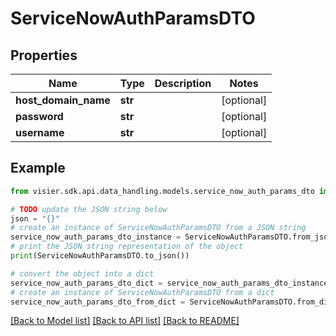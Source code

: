 # ServiceNowAuthParamsDTO


## Properties

Name | Type | Description | Notes
------------ | ------------- | ------------- | -------------
**host_domain_name** | **str** |  | [optional] 
**password** | **str** |  | [optional] 
**username** | **str** |  | [optional] 

## Example

```python
from visier.sdk.api.data_handling.models.service_now_auth_params_dto import ServiceNowAuthParamsDTO

# TODO update the JSON string below
json = "{}"
# create an instance of ServiceNowAuthParamsDTO from a JSON string
service_now_auth_params_dto_instance = ServiceNowAuthParamsDTO.from_json(json)
# print the JSON string representation of the object
print(ServiceNowAuthParamsDTO.to_json())

# convert the object into a dict
service_now_auth_params_dto_dict = service_now_auth_params_dto_instance.to_dict()
# create an instance of ServiceNowAuthParamsDTO from a dict
service_now_auth_params_dto_from_dict = ServiceNowAuthParamsDTO.from_dict(service_now_auth_params_dto_dict)
```
[[Back to Model list]](../README.md#documentation-for-models) [[Back to API list]](../README.md#documentation-for-api-endpoints) [[Back to README]](../README.md)


